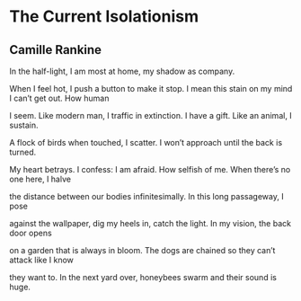 # The Current Isolationism
## Camille Rankine
In the half-light, I am most
at home, my shadow
as company.

When I feel hot, I push a button
to make it stop. I mean this stain on my mind
I can’t get out. How human

I seem. Like modern man,
I traffic in extinction. I have a gift.
Like an animal, I sustain.

A flock of birds
when touched, I scatter. I won’t approach
until the back is turned.

My heart betrays. I confess: I am afraid.
How selfish of me.
When there’s no one here, I halve

the distance between
our bodies infinitesimally.
In this long passageway, I pose

against the wallpaper, dig
my heels in, catch the light.
In my vision, the back door opens

on a garden that is always
in bloom. The dogs
are chained so they can’t attack like I know

they want to. In the next yard
over, honeybees swarm
and their sound is huge.